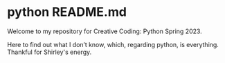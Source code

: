 # python README.md
Welcome to my repository for Creative Coding: Python Spring 2023.

Here to find out what I don’t know, which, regarding python, is everything. 
Thankful for Shirley's energy. 
